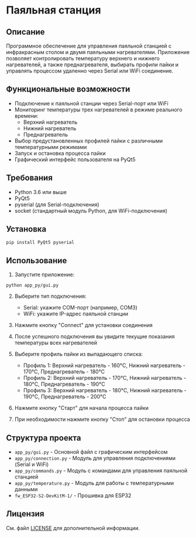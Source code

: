 # Паяльная станция

## Описание
Программное обеспечение для управления паяльной станцией с инфракрасным столом и двумя паяльными нагревателями. Приложение позволяет контролировать температуру верхнего и нижнего нагревателей, а также преднагревателя, выбирать профили пайки и управлять процессом удаленно через Serial или WiFi соединение.

## Функциональные возможности
- Подключение к паяльной станции через Serial-порт или WiFi
- Мониторинг температуры трех нагревателей в режиме реального времени:
  - Верхний нагреватель
  - Нижний нагреватель
  - Преднагреватель
- Выбор предустановленных профилей пайки с различными температурными режимами
- Запуск и остановка процесса пайки
- Графический интерфейс пользователя на PyQt5

## Требования
- Python 3.6 или выше
- PyQt5
- pyserial (для Serial-подключения)
- socket (стандартный модуль Python, для WiFi-подключения)

## Установка
```
pip install PyQt5 pyserial
```

## Использование
1. Запустите приложение:
```
python app_py/gui.py
```

2. Выберите тип подключения:
   - Serial: укажите COM-порт (например, COM3)
   - WiFi: укажите IP-адрес паяльной станции

3. Нажмите кнопку "Connect" для установки соединения

4. После успешного подключения вы увидите текущие показания температуры всех нагревателей

5. Выберите профиль пайки из выпадающего списка:
   - Профиль 1: Верхний нагреватель - 160°C, Нижний нагреватель - 170°C, Преднагреватель - 180°C
   - Профиль 2: Верхний нагреватель - 170°C, Нижний нагреватель - 180°C, Преднагреватель - 190°C
   - Профиль 3: Верхний нагреватель - 180°C, Нижний нагреватель - 190°C, Преднагреватель - 200°C

6. Нажмите кнопку "Старт" для начала процесса пайки

7. При необходимости нажмите кнопку "Стоп" для остановки процесса

## Структура проекта
- `app_py/gui.py` - Основной файл с графическим интерфейсом
- `app_py/connection.py` - Модуль для управления подключениями (Serial и WiFi)
- `app_py/commands.py` - Модуль с командами для управления паяльной станцией
- `app_py/temperature.py` - Модуль для работы с температурными данными
- `fw_ESP32-S2-DevKitM-1/` - Прошивка для ESP32

## Лицензия
См. файл [LICENSE](LICENSE) для дополнительной информации.
